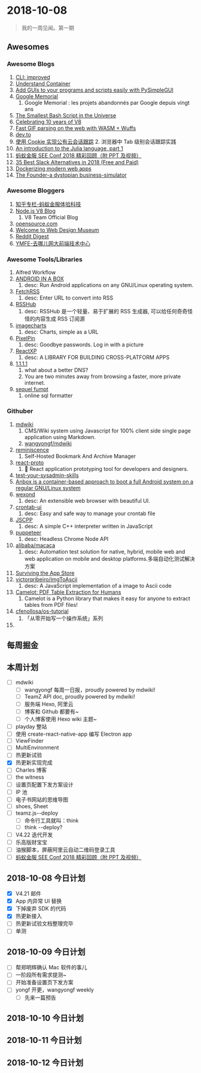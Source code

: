 # 2018-10-08

> 我的一周见闻。第一期

<!--more-->

## Awesomes

### Awesome Blogs

1. [CLI: improved](https://remysharp.com/2018/08/23/cli-improved)
2. [Understand Container](https://pierrchen.blogspot.com/2018/08/understand-container-index.html)
3. [Add GUIs to your programs and scripts easily with PySimpleGUI](https://opensource.com/article/18/8/pysimplegui)
4. [Google Memorial](https://www.lemonde.fr/pixels/visuel/2018/09/05/google-memorial-les-projets-abandonnes-par-google-depuis-vingt-ans_5350679_4408996.html)
    1. Google Memorial : les projets abandonnés par Google depuis vingt ans
5. [The Smallest Bash Script in the Universe](https://blog.twentytwotabs.com/the-smallest-bash-program-in-the-universe/)
6. [Celebrating 10 years of V8](https://v8.dev/blog/10-years)
7. [Fast GIF parsing on the web with WASM + Wuffs](https://dev.to/chromiumdev/fast-gif-parsing-on-the-web-with-wasm--wuffs-48l4)
8. [dev.to](https://dev.to/)
9. [使用 Cookie 实现公有云会话跟踪](https://www.ibm.com/developerworks/cn/web/wa-session-tracking-using-cookies/index.html)
    2. 浏览器中 Tab 级别会话跟踪实践
10. [An introduction to the Julia language, part 1](https://lwn.net/Articles/763626/)
11. [蚂蚁金服 SEE Conf 2018 精彩回顾（附 PPT 及视频）](https://zhuanlan.zhihu.com/p/32709149?refer=official-site)
12. [35 Best Slack Alternatives in 2018 (Free and Paid)](https://fleep.io/blog/best-slack-alternatives/)
13. [Dockerizing modern web apps](https://itnext.io/dockerizing-modern-web-apps-cd9667eebf44)
14. [The Founder-a dystopian business-simulator](http://thefounder.biz/)

### Awesome Bloggers

1. [知乎专栏-蚂蚁金服体验科技](https://zhuanlan.zhihu.com/xtech)
2. [Node.js V8 Blog](https://v8.dev)
    1. V8 Team Official Blog
3. [opensource.com](https://opensource.com/)
4. [Welcome to Web Design Museum](https://www.webdesignmuseum.org/)
5. [Reddit Digest](http://digestreddit.net/)
6. [YMFE-去哪儿网大前端技术中心](https://ymfe.org/)

### Awesome Tools/Libraries

1. Alfred Workflow
2. [ANDROID IN A BOX](https://anbox.io/)
    1. desc: Run Android applications on any GNU/Linux operating system.
3. [FetchRSS](http://fetchrss.com/)
    1. desc: Enter URL to convert into RSS
4. [RSSHub](https://docs.rsshub.app/)
    1. desc: RSSHub 是一个轻量、易于扩展的 RSS 生成器, 可以给任何奇奇怪怪的内容生成 RSS 订阅源
5. [imagecharts](https://www.image-charts.com/)
    1. desc: Charts, simple as a URL
6. [PixelPin](https://www.pixelpin.io/)
    1. desc: Goodbye passwords. Log in with a picture
7. [ReactXP](https://microsoft.github.io/reactxp/)
    1. desc: A LIBRARY FOR BUILDING CROSS-PLATFORM APPS
8. [1.1.1.1](https://1.1.1.1/)
    1. what about a better DNS?
    2. You are two minutes away from browsing a faster, more private internet.
9. [sequel fumpt](https://sqlfum.pt/)
    1. online sql formatter

### Githuber

1. [mdwiki](https://github.com/Dynalon/mdwiki)
    1. CMS/Wiki system using Javascript for 100% client side single page application using Markdown.
    2. [wangyongf/mdwiki](https://github.com/wangyongf/mdwiki)
2. [reminiscence](https://github.com/kanishka-linux/reminiscence)
    1. Self-Hosted Bookmark And Archive Manager
3. [react-proto](https://github.com/React-Proto/react-proto)
    1. 🎨 React application prototyping tool for developers and designers.
4. [test-your-sysadmin-skills](https://github.com/trimstray/test-your-sysadmin-skills)
5. [Anbox is a container-based approach to boot a full Android system on a regular GNU/Linux system](https://github.com/anbox/anbox)
6. [wexond](https://github.com/sential/wexond)
    1. desc: An extensible web browser with beautiful UI.
7. [crontab-ui](https://github.com/alseambusher/crontab-ui)
    1. desc: Easy and safe way to manage your crontab file
8. [JSCPP](https://github.com/felixhao28/JSCPP)
    1. desc: A simple C++ interpreter written in JavaScript
9. [puppeteer](https://github.com/GoogleChrome/puppeteer)
    1. desc: Headless Chrome Node API
10. [alibaba/macaca](https://github.com/alibaba/macaca)
    1. desc: Automation test solution for native, hybrid, mobile web and web application on mobile and desktop platforms.多端自动化测试解决方案
11. [Surviving the App Store](https://github.com/amirrajan/survivingtheappstore)
12. [victorqribeiro/imgToAscii](https://github.com/victorqribeiro/imgToAscii)
    1. desc: A JavaScript implementation of a image to Ascii code
13. [Camelot: PDF Table Extraction for Humans](https://camelot-py.readthedocs.io/en/master/)
    1. Camelot is a Python library that makes it easy for anyone to extract tables from PDF files!
14. [cfenollosa/os-tutorial](https://github.com/cfenollosa/os-tutorial)
    1. 「从零开始写一个操作系统」系列
15.

## 每周掘金

## 本周计划

-   [ ] mdwiki
    -   [ ] wangyongf 每周一日报，proudly powered by mdwiki!
    -   [ ] TeamZ API doc, proudly powered by mdwiki!
    -   [ ] 服务端 Hexo, 阿里云
    -   [ ] 博客和 Github 都要有~
    -   [ ] 个人博客使用 Hexo wiki 主题~
-   [ ] playday 整站
-   [ ] 使用 create-react-native-app 编写 Electron app
-   [ ] ViewFinder
-   [ ] MultiEnvironment
-   [ ] 热更新试验
-   [x] 热更新实现完成
-   [ ] Charles 博客
-   [ ] the witness
-   [ ] 设置页配置下发方案设计
-   [ ] IP 池
-   [ ] 电子书网站的思维导图
-   [ ] shoes, Sheet
-   [ ] teamz.js--deploy
    -   [ ] 命令行工具就叫：think
    -   [ ] think --deploy?
-   [ ] V4.22 迭代开发
-   [ ] 乐高版财宝宝
-   [ ] 油猴脚本，屏蔽阿里云自动二维码登录工具
-   [ ] [蚂蚁金服 SEE Conf 2018 精彩回顾（附 PPT 及视频）](https://zhuanlan.zhihu.com/p/32709149?refer=official-site)

## 2018-10-08 今日计划

-   [x] V4.21 邮件
-   [x] App 内异常 UI 替换
-   [x] 下掉废弃 SDK 的代码
-   [x] 热更新接入
-   [ ] 热更新试验文档整理完毕
-   [ ] 单测

## 2018-10-09 今日计划

-   [ ] 帮郑明辉确认 Mac 软件的事儿
-   [ ] 一阶段所有需求提测~
-   [ ] 开始准备设置页下发方案
-   [ ] yongf 开更，wangyongf weekly
    -   [ ] 先来一篇预告

## 2018-10-10 今日计划

## 2018-10-11 今日计划

## 2018-10-12 今日计划
